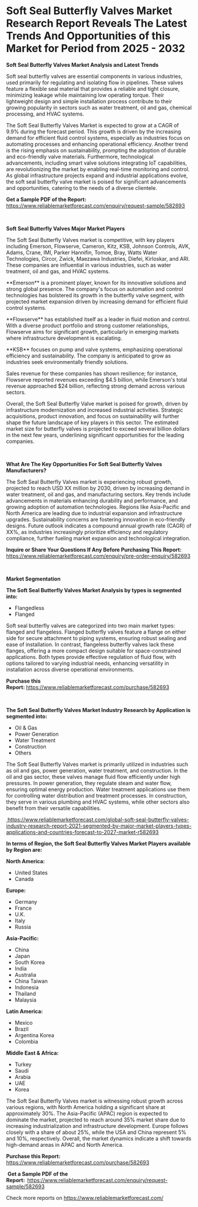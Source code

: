 <p><h1>Soft Seal Butterfly Valves Market Research Report Reveals The Latest Trends And Opportunities of this Market for Period from 2025 - 2032</h1></p><p><strong>Soft Seal Butterfly Valves Market Analysis and Latest Trends</strong></p>
<p><p>Soft seal butterfly valves are essential components in various industries, used primarily for regulating and isolating flow in pipelines. These valves feature a flexible seal material that provides a reliable and tight closure, minimizing leakage while maintaining low operating torque. Their lightweight design and simple installation process contribute to their growing popularity in sectors such as water treatment, oil and gas, chemical processing, and HVAC systems.</p><p>The Soft Seal Butterfly Valves Market is expected to grow at a CAGR of 9.9% during the forecast period. This growth is driven by the increasing demand for efficient fluid control systems, especially as industries focus on automating processes and enhancing operational efficiency. Another trend is the rising emphasis on sustainability, prompting the adoption of durable and eco-friendly valve materials. Furthermore, technological advancements, including smart valve solutions integrating IoT capabilities, are revolutionizing the market by enabling real-time monitoring and control. As global infrastructure projects expand and industrial applications evolve, the soft seal butterfly valve market is poised for significant advancements and opportunities, catering to the needs of a diverse clientele.</p></p>
<p><strong>Get a Sample PDF of the Report:&nbsp;</strong> <a href="https://www.reliablemarketforecast.com/enquiry/request-sample/582693?utm_campaign=3500&utm_medium=2&utm_source=Github&utm_content=ia&utm_term=23032025&utm_id=soft-seal-butterfly-valves">https://www.reliablemarketforecast.com/enquiry/request-sample/582693</a></p>
<p>&nbsp;</p>
<p><strong>Soft Seal Butterfly Valves Major Market Players</strong></p>
<p><p>The Soft Seal Butterfly Valves market is competitive, with key players including Emerson, Flowserve, Cameron, Kitz, KSB, Johnson Controls, AVK, Adams, Crane, IMI, Parker Hannifin, Tomoe, Bray, Watts Water Technologies, Circor, Zwick, Maezawa Industries, Diefei, Kirloskar, and ARI. These companies are influential in various industries, such as water treatment, oil and gas, and HVAC systems.</p><p>**Emerson** is a prominent player, known for its innovative solutions and strong global presence. The company's focus on automation and control technologies has bolstered its growth in the butterfly valve segment, with projected market expansion driven by increasing demand for efficient fluid control systems.</p><p>**Flowserve** has established itself as a leader in fluid motion and control. With a diverse product portfolio and strong customer relationships, Flowserve aims for significant growth, particularly in emerging markets where infrastructure development is escalating.</p><p>**KSB** focuses on pump and valve systems, emphasizing operational efficiency and sustainability. The company is anticipated to grow as industries seek environmentally friendly solutions.</p><p>Sales revenue for these companies has shown resilience; for instance, Flowserve reported revenues exceeding $4.5 billion, while Emerson's total revenue approached $24 billion, reflecting strong demand across various sectors.</p><p>Overall, the Soft Seal Butterfly Valve market is poised for growth, driven by infrastructure modernization and increased industrial activities. Strategic acquisitions, product innovation, and focus on sustainability will further shape the future landscape of key players in this sector. The estimated market size for butterfly valves is projected to exceed several billion dollars in the next few years, underlining significant opportunities for the leading companies.</p></p>
<p>&nbsp;</p>
<p><strong>What Are The Key Opportunities For Soft Seal Butterfly Valves Manufacturers?</strong></p>
<p><p>The Soft Seal Butterfly Valves market is experiencing robust growth, projected to reach USD XX million by 2030, driven by increasing demand in water treatment, oil and gas, and manufacturing sectors. Key trends include advancements in materials enhancing durability and performance, and growing adoption of automation technologies. Regions like Asia-Pacific and North America are leading due to industrial expansion and infrastructure upgrades. Sustainability concerns are fostering innovation in eco-friendly designs. Future outlook indicates a compound annual growth rate (CAGR) of XX%, as industries increasingly prioritize efficiency and regulatory compliance, further fueling market expansion and technological integration.</p></p>
<p><strong>Inquire or Share Your Questions If Any Before Purchasing This Report:</strong> <a href="https://www.reliablemarketforecast.com/enquiry/pre-order-enquiry/582693?utm_campaign=3500&utm_medium=2&utm_source=Github&utm_content=ia&utm_term=23032025&utm_id=soft-seal-butterfly-valves">https://www.reliablemarketforecast.com/enquiry/pre-order-enquiry/582693</a></p>
<p>&nbsp;</p>
<p><strong>Market Segmentation</strong></p>
<p><strong>The Soft Seal Butterfly Valves Market Analysis by types is segmented into:</strong></p>
<p><ul><li>Flangedless</li><li>Flanged</li></ul></p>
<p><p>Soft seal butterfly valves are categorized into two main market types: flanged and flangeless. Flanged butterfly valves feature a flange on either side for secure attachment to piping systems, ensuring robust sealing and ease of installation. In contrast, flangeless butterfly valves lack these flanges, offering a more compact design suitable for space-constrained applications. Both types provide effective regulation of fluid flow, with options tailored to varying industrial needs, enhancing versatility in installation across diverse operational environments.</p></p>
<p><strong>Purchase this Report:&nbsp;</strong><a href="https://www.reliablemarketforecast.com/purchase/582693?utm_campaign=3500&utm_medium=2&utm_source=Github&utm_content=ia&utm_term=23032025&utm_id=soft-seal-butterfly-valves">https://www.reliablemarketforecast.com/purchase/582693</a></p>
<p>&nbsp;</p>
<p><strong>The Soft Seal Butterfly Valves Market Industry Research by Application is segmented into:</strong></p>
<p><ul><li>Oil & Gas</li><li>Power Generation</li><li>Water Treatment</li><li>Construction</li><li>Others</li></ul></p>
<p><p>The Soft Seal Butterfly Valves market is primarily utilized in industries such as oil and gas, power generation, water treatment, and construction. In the oil and gas sector, these valves manage fluid flow efficiently under high pressures. In power generation, they regulate steam and water flow, ensuring optimal energy production. Water treatment applications use them for controlling water distribution and treatment processes. In construction, they serve in various plumbing and HVAC systems, while other sectors also benefit from their versatile capabilities.</p></p>
<p><a href="https://www.reliablemarketforecast.com/global-soft-seal-butterfly-valves-industry-research-report-2021-segmented-by-major-market-players-types-applications-and-countries-forecast-to-2027-market-r582693?utm_campaign=3500&utm_medium=2&utm_source=Github&utm_content=ia&utm_term=23032025&utm_id=soft-seal-butterfly-valves">&nbsp;https://www.reliablemarketforecast.com/global-soft-seal-butterfly-valves-industry-research-report-2021-segmented-by-major-market-players-types-applications-and-countries-forecast-to-2027-market-r582693</a></p>
<p><strong>In terms of Region, the Soft Seal Butterfly Valves Market Players available by Region are:</strong></p>
<p>
    <p> <strong> North America: </strong>
        <ul>
            <li>United States</li>
            <li>Canada</li>
        </ul>
        </p> 
    <p> <strong> Europe: </strong>
        <ul>
            <li>Germany</li>
            <li>France</li>
            <li>U.K.</li>
            <li>Italy</li>
            <li>Russia</li>
        </ul>
        </p> 
    <p> <strong> Asia-Pacific: </strong>
        <ul>
            <li>China</li>
            <li>Japan</li>
            <li>South Korea</li>
            <li>India</li>
            <li>Australia</li>
            <li>China Taiwan</li>
            <li>Indonesia</li>
            <li>Thailand</li>
            <li>Malaysia</li>
        </ul>
        </p> 
    <p> <strong> Latin America: </strong>
        <ul>
            <li>Mexico</li>
            <li>Brazil</li>
            <li>Argentina Korea</li>
            <li>Colombia</li>
        </ul>
        </p> 
    <p> <strong> Middle East & Africa: </strong>
        <ul>
            <li>Turkey</li>
            <li>Saudi</li>
            <li>Arabia</li>
            <li>UAE</li>
            <li>Korea</li>
        </ul>
    </p>
    </p>
<p><p>The Soft Seal Butterfly Valves market is witnessing robust growth across various regions, with North America holding a significant share at approximately 30%. The Asia-Pacific (APAC) region is expected to dominate the market, projected to reach around 35% market share due to increasing industrialization and infrastructure development. Europe follows closely with a share of about 25%, while the USA and China represent 5% and 10%, respectively. Overall, the market dynamics indicate a shift towards high-demand areas in APAC and North America.</p></p>
<p><strong>Purchase this Report: </strong><a href="https://www.reliablemarketforecast.com/purchase/582693?utm_campaign=3500&utm_medium=2&utm_source=Github&utm_content=ia&utm_term=23032025&utm_id=soft-seal-butterfly-valves">https://www.reliablemarketforecast.com/purchase/582693</a></p>
<p>&nbsp;<strong>Get a Sample PDF of the Report:&nbsp;&nbsp;</strong><a href="https://www.reliablemarketforecast.com/enquiry/request-sample/582693?utm_campaign=3500&utm_medium=2&utm_source=Github&utm_content=ia&utm_term=23032025&utm_id=soft-seal-butterfly-valves">https://www.reliablemarketforecast.com/enquiry/request-sample/582693</a></p>
<p><strong></strong></p>
<p>Check more reports on <a href="https://www.reliablemarketforecast.com/?utm_campaign=3500&utm_medium=2&utm_source=Github&utm_content=ia&utm_term=23032025&utm_id=soft-seal-butterfly-valves">https://www.reliablemarketforecast.com/</a></p>